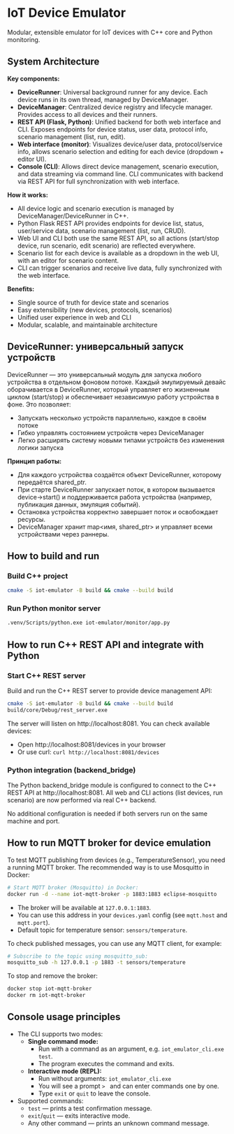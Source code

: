 # IoT Device Emulator

Modular, extensible emulator for IoT devices with C++ core and Python monitoring.

## System Architecture

**Key components:**
- **DeviceRunner**: Universal background runner for any device. Each device runs in its own thread, managed by DeviceManager.
- **DeviceManager**: Centralized device registry and lifecycle manager. Provides access to all devices and their runners.
- **REST API (Flask, Python)**: Unified backend for both web interface and CLI. Exposes endpoints for device status, user data, protocol info, scenario management (list, run, edit).
- **Web interface (monitor)**: Visualizes device/user data, protocol/service info, allows scenario selection and editing for each device (dropdown + editor UI).
- **Console (CLI)**: Allows direct device management, scenario execution, and data streaming via command line. CLI communicates with backend via REST API for full synchronization with web interface.

**How it works:**
- All device logic and scenario execution is managed by DeviceManager/DeviceRunner in C++.
- Python Flask REST API provides endpoints for device list, status, user/service data, scenario management (list, run, CRUD).
- Web UI and CLI both use the same REST API, so all actions (start/stop device, run scenario, edit scenario) are reflected everywhere.
- Scenario list for each device is available as a dropdown in the web UI, with an editor for scenario content.
- CLI can trigger scenarios and receive live data, fully synchronized with the web interface.

**Benefits:**
- Single source of truth for device state and scenarios
- Easy extensibility (new devices, protocols, scenarios)
- Unified user experience in web and CLI
- Modular, scalable, and maintainable architecture

## DeviceRunner: универсальный запуск устройств

DeviceRunner — это универсальный модуль для запуска любого устройства в отдельном фоновом потоке. Каждый эмулируемый девайс оборачивается в DeviceRunner, который управляет его жизненным циклом (start/stop) и обеспечивает независимую работу устройства в фоне. Это позволяет:
- Запускать несколько устройств параллельно, каждое в своём потоке
- Гибко управлять состоянием устройств через DeviceManager
- Легко расширять систему новыми типами устройств без изменения логики запуска

**Принцип работы:**
- Для каждого устройства создаётся объект DeviceRunner, которому передаётся shared_ptr<DeviceBase>.
- При старте DeviceRunner запускает поток, в котором вызывается device->start() и поддерживается работа устройства (например, публикация данных, эмуляция событий).
- Остановка устройства корректно завершает поток и освобождает ресурсы.
- DeviceManager хранит map<имя, shared_ptr<DeviceRunner>> и управляет всеми устройствами через раннеры.

## How to build and run

### Build C++ project

```sh
cmake -S iot-emulator -B build && cmake --build build
```

### Run Python monitor server

```sh
.venv/Scripts/python.exe iot-emulator/monitor/app.py
```

## How to run C++ REST API and integrate with Python

### Start C++ REST server

Build and run the C++ REST server to provide device management API:

```sh
cmake -S iot-emulator -B build && cmake --build build
build/core/Debug/rest_server.exe
```

The server will listen on http://localhost:8081. You can check available devices:
- Open http://localhost:8081/devices in your browser
- Or use curl: `curl http://localhost:8081/devices`

### Python integration (backend_bridge)

The Python backend_bridge module is configured to connect to the C++ REST API at http://localhost:8081. All web and CLI actions (list devices, run scenario) are now performed via real C++ backend.

No additional configuration is needed if both servers run on the same machine and port.

## How to run MQTT broker for device emulation

To test MQTT publishing from devices (e.g., TemperatureSensor), you need a running MQTT broker. The recommended way is to use Mosquitto in Docker:

```sh
# Start MQTT broker (Mosquitto) in Docker:
docker run -d --name iot-mqtt-broker -p 1883:1883 eclipse-mosquitto
```

- The broker will be available at `127.0.0.1:1883`.
- You can use this address in your `devices.yaml` config (see `mqtt.host` and `mqtt.port`).
- Default topic for temperature sensor: `sensors/temperature`.

To check published messages, you can use any MQTT client, for example:

```sh
# Subscribe to the topic using mosquitto_sub:
mosquitto_sub -h 127.0.0.1 -p 1883 -t sensors/temperature
```

To stop and remove the broker:
```sh
docker stop iot-mqtt-broker
docker rm iot-mqtt-broker
```

## Console usage principles

- The CLI supports two modes:
  - **Single command mode:**
    - Run with a command as an argument, e.g. `iot_emulator_cli.exe test`.
    - The program executes the command and exits.
  - **Interactive mode (REPL):**
    - Run without arguments: `iot_emulator_cli.exe`
    - You will see a prompt `> ` and can enter commands one by one.
    - Type `exit` or `quit` to leave the console.
- Supported commands:
  - `test` — prints a test confirmation message.
  - `exit`/`quit` — exits interactive mode.
  - Any other command — prints an unknown command message.
